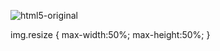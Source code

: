 ![html5-original](https://github.com/user-attachments/assets/5d6f1566-9a2c-47b1-8e0a-7f9246ecdb79) 

img.resize {
  max-width:50%;
  max-height:50%;
}
